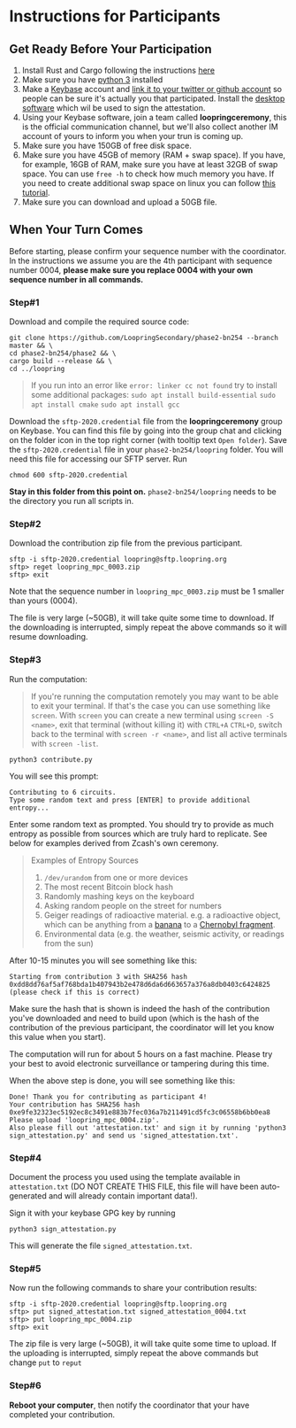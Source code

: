 # Instructions for Participants

## Get Ready Before Your Participation

1. Install Rust and Cargo following the instructions [here](https://www.rust-lang.org/tools/install)
1. Make sure you have [python 3](https://www.python.org/downloads/) installed
1. Make a [Keybase](https://keybase.io/) account and [link it to your twitter or github account](https://github.com/pstadler/keybase-gpg-github) so people can be sure it's actually you that participated. Install the [desktop software](https://keybase.io/download) which wil be used to sign the attestation.
1. Using your Keybase software, join a team called **loopringceremony**, this is the official communication channel, but we'll also collect another IM account of yours to inform you when your trun is coming up.
1. Make sure you have 150GB of free disk space.
1. Make sure you have 45GB of memory (RAM + swap space). If you have, for example, 16GB of RAM, make sure you have at least 32GB of swap space. You can use `free -h` to check how much memory you have. If you need to create additional swap space on linux you can follow [this tutorial](https://linuxize.com/post/create-a-linux-swap-file/).
1. Make sure you can download and upload a 50GB file.


## When Your Turn Comes

Before starting, please confirm your sequence number with the coordinator. In the instructions we assume you are the 4th participant with sequence number 0004, **please make sure you replace 0004 with your own sequence number in all commands.**

### Step#1

Download and compile the required source code:

```console
git clone https://github.com/LoopringSecondary/phase2-bn254 --branch master && \
cd phase2-bn254/phase2 && \
cargo build --release && \
cd ../loopring
```

> If you run into an error like `error: linker cc not found`
> try to install some additional packages:
> `sudo apt install build-essential`
> `sudo apt install cmake`
> `sudo apt install gcc`

Download the `sftp-2020.credential` file from the **loopringceremony** group on Keybase. You can find this file by going into the group chat and clicking on the folder icon in the top right corner (with tooltip text `Open folder`). Save the `sftp-2020.credential` file in your `phase2-bn254/loopring` folder. You will need this file for accessing our SFTP server. Run

```
chmod 600 sftp-2020.credential
```

**Stay in this folder from this point on.** `phase2-bn254/loopring` needs to be the directory you run all scripts in.

### Step#2

Download the contribution zip file from the previous participant.

```console
sftp -i sftp-2020.credential loopring@sftp.loopring.org
sftp> reget loopring_mpc_0003.zip
sftp> exit
```
Note that the sequence number in `loopring_mpc_0003.zip` must be 1 smaller than yours (0004).

The file is very large (~50GB), it will take quite some time to download. If the downloading is interrupted, simply repeat the above commands so it will resume downloading.


### Step#3

Run the computation:

> If you're running the computation remotely you may want to be able to exit your terminal.
> If that's the case you can use something like `screen`.
> With `screen` you can create a new terminal using `screen -S <name>`,
> exit that terminal (without killing it) with `CTRL+A` `CTRL+D`,
> switch back to the terminal with `screen -r <name>`,
> and list all active terminals with `screen -list`.

```console
python3 contribute.py
```

You will see this prompt:

```
Contributing to 6 circuits.
Type some random text and press [ENTER] to provide additional entropy...
```

Enter some random text as prompted. You should try to provide as much entropy as possible from sources which are truly hard to replicate. See below for examples derived from Zcash's own ceremony.

> Examples of Entropy Sources
>
> 1. `/dev/urandom` from one or more devices
> 3. The most recent Bitcoin block hash
> 2. Randomly mashing keys on the keyboard
> 5. Asking random people on the street for numbers
> 6. Geiger readings of radioactive material. e.g. a radioactive object, which can be anything from a [banana](https://en.wikipedia.org/wiki/Banana_equivalent_dose) to a [Chernobyl fragment](https://www.vice.com/en_us/article/gy8yn7/power-tau-zcash-radioactive-toxic-waste).
> 7. Environmental data (e.g. the weather, seismic activity, or readings from the sun)


After 10-15 minutes you will see something like this:

```
Starting from contribution 3 with SHA256 hash 0xdd8dd76af5af768bda1b407943b2e478d6da6d663657a376a8db0403c6424825 (please check if this is correct)
```

Make sure the hash that is shown is indeed the hash of the contribution you've downloaded and need to build upon (which is the hash of the contribution of the previous participant, the coordinator will let you know this value when you start).

The computation will run for about 5 hours on a fast machine. Please try your best to avoid electronic surveillance or tampering during this time.

When the above step is done, you will see something like this:

```
Done! Thank you for contributing as participant 4!
Your contribution has SHA256 hash 0xe9fe32323ec5192ec8c3491e883b7fec036a7b211491cd5fc3c06558b6bb0ea8
Please upload 'loopring_mpc_0004.zip'.
Also please fill out 'attestation.txt' and sign it by running 'python3 sign_attestation.py' and send us 'signed_attestation.txt'.
```
### Step#4

Document the process you used using the template available in `attestation.txt` (DO NOT CREATE THIS FILE, this file will have been auto-generated and will already contain important data!).

Sign it with your keybase GPG key by running

```console
python3 sign_attestation.py
```

This will generate the file `signed_attestation.txt`.

### Step#5
Now run the following commands to share your contribution results:
```console
sftp -i sftp-2020.credential loopring@sftp.loopring.org
sftp> put signed_attestation.txt signed_attestation_0004.txt
sftp> put loopring_mpc_0004.zip
sftp> exit
```

The zip file is very large (~50GB), it will take quite some time to upload. If the uploading is interrupted, simply repeat the above commands but change `put` to `reput`

### Step#6
**Reboot your computer**, then notify the coordinator that your have completed your contribution.

